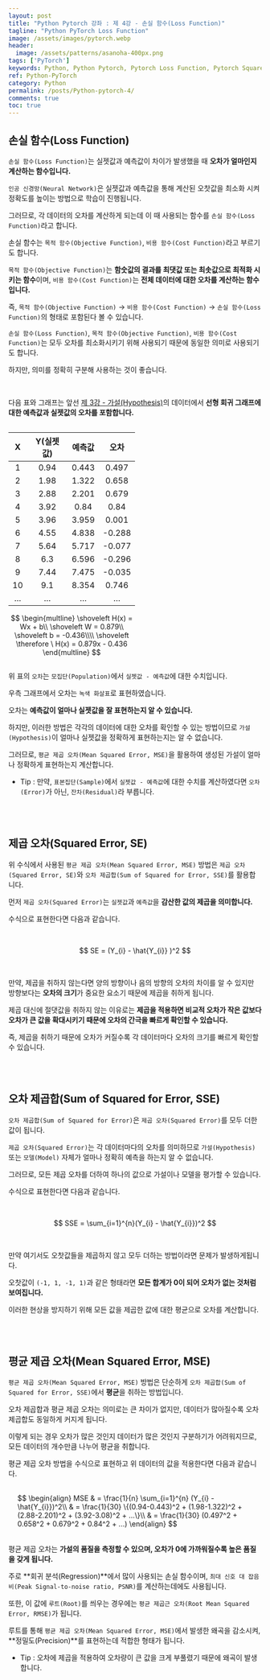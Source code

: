```yaml
---
layout: post
title: "Python Pytorch 강좌 : 제 4강 - 손실 함수(Loss Function)"
tagline: "Python PyTorch Loss Function"
image: /assets/images/pytorch.webp
header:
  image: /assets/patterns/asanoha-400px.png
tags: ['PyTorch']
keywords: Python, Python Pytorch, Pytorch Loss Function, Pytorch Squared Error, Pytorch Sum of Squared for Error, Pytorch Mean Squared Error
ref: Python-PyTorch
category: Python
permalink: /posts/Python-pytorch-4/
comments: true
toc: true
---
```


## 손실 함수(Loss Function)

`손실 함수(Loss Function)`는 실젯값과 예측값이 차이가 발생했을 때 **오차가 얼마인지 계산하는 함수입니다.**

`인공 신경망(Neural Network)`은 실젯값과 예측값을 통해 계산된 오찻값을 최소화 시켜 정확도를 높이는 방법으로 학습이 진행됩니다.

그러므로, 각 데이터의 오차를 계산하게 되는데 이 때 사용되는 함수를 `손실 함수(Loss Function)`라고 합니다.

손실 함수는 `목적 함수(Objective Function)`, `비용 함수(Cost Function)`라고 부르기도 합니다.

`목적 함수(Objective Function)`는 **함숫값의 결과를 최댓값 또는 최솟값으로 최적화 시키는 함수**이며, `비용 함수(Cost Function)`는 **전체 데이터에 대한 오차를 계산하는 함수입니다.**

즉, `목적 함수(Objective Function)` → `비용 함수(Cost Function)` → `손실 함수(Loss Function)`의 형태로 포함된다 볼 수 있습니다.

`손실 함수(Loss Function)`, `목적 함수(Objective Function)`, `비용 함수(Cost Function)`는 모두 오차를 최소화시키기 위해 사용되기 때문에 동일한 의미로 사용되기도 합니다.

하지만, 의미를 정확히 구분해 사용하는 것이 좋습니다.

<br>

다음 표와 그래프는 앞선 [제 3강 - 가설(Hypothesis)][3강]의 데이터에서 **선형 회귀 그래프에 대한 예측값과 실젯값의 오차를 포함합니다.**

<div style="display: flex;">
<div style="width: 50%;">
<table>
  <thead>
    <tr>
      <th style="text-align: center">X</th>
      <th style="text-align: center">Y(실젯값)</th>
      <th style="text-align: center">예측값</th>
      <th style="text-align: center">오차</th>
    </tr>
  </thead>
  <tbody>
    <tr>
      <td style="text-align: center">1</td>
      <td style="text-align: center">0.94</td>
      <td style="text-align: center">0.443</td>
      <td style="text-align: center">0.497</td>
    </tr>
    <tr>
      <td style="text-align: center">2</td>
      <td style="text-align: center">1.98</td>
      <td style="text-align: center">1.322</td>
      <td style="text-align: center">0.658</td>
    </tr>
    <tr>
      <td style="text-align: center">3</td>
      <td style="text-align: center">2.88</td>
      <td style="text-align: center">2.201</td>
      <td style="text-align: center">0.679</td>
    </tr>
    <tr>
      <td style="text-align: center">4</td>
      <td style="text-align: center">3.92</td>
      <td style="text-align: center">0.84</td>
      <td style="text-align: center">0.84</td>
    </tr>
    <tr>
      <td style="text-align: center">5</td>
      <td style="text-align: center">3.96</td>
      <td style="text-align: center">3.959</td>
      <td style="text-align: center">0.001</td>
    </tr>
    <tr>
      <td style="text-align: center">6</td>
      <td style="text-align: center">4.55</td>
      <td style="text-align: center">4.838</td>
      <td style="text-align: center">-0.288</td>
    </tr>
    <tr>
      <td style="text-align: center">7</td>
      <td style="text-align: center">5.64</td>
      <td style="text-align: center">5.717</td>
      <td style="text-align: center">-0.077</td>
    </tr>
    <tr>
      <td style="text-align: center">8</td>
      <td style="text-align: center">6.3</td>
      <td style="text-align: center">6.596</td>
      <td style="text-align: center">-0.296</td>
    </tr>
    <tr>
      <td style="text-align: center">9</td>
      <td style="text-align: center">7.44</td>
      <td style="text-align: center">7.475</td>
      <td style="text-align: center">-0.035</td>
    </tr>
    <tr>
      <td style="text-align: center">10</td>
      <td style="text-align: center">9.1</td>
      <td style="text-align: center">8.354</td>
      <td style="text-align: center">0.746</td>
    </tr>
    <tr>
      <td style="text-align: center">…</td>
      <td style="text-align: center">…</td>
      <td style="text-align: center">…</td>
      <td style="text-align: center">…</td>
    </tr>
  </tbody>
</table>

$$
\begin{multline}
\shoveleft H(x) = Wx + b\\
\shoveleft W = 0.879\\
\shoveleft b = -0.436\\\\
\shoveleft \therefore \ H(x) = 0.879x - 0.436
\end{multline}
$$

</div>
<div>
<img data-src="{{ site.images }}/assets/posts/Python/PyTorch/lecture-4/1.webp" class="lazyload" width="100%" height="100%"/>
</div>
</div>

위 표의 `오차`는 `모집단(Population)`에서 `실젯값 - 예측값`에 대한 수치입니다.

우측 그래프에서 오차는 `녹색 화살표`로 표현하였습니다.

오차는 **예측값이 얼마나 실젯값을 잘 표현하는지 알 수 있습니다.**

하지만, 이러한 방법은 각각의 데이터에 대한 오차를 확인할 수 있는 방법이므로 `가설(Hypothesis)`이 얼마나 실젯값을 정확하게 표현하는지는 알 수 없습니다.

그러므로, `평균 제곱 오차(Mean Squared Error, MSE)`을 활용하여 생성된 가설이 얼마나 정확하게 표현하는지 계산합니다.

- Tip : 만약, `표본집단(Sample)`에서 `실젯값 - 예측값`에 대한 수치를 계산하였다면 `오차(Error)`가 아닌, `잔차(Residual)`라 부릅니다.

<br>
<br>

## 제곱 오차(Squared Error, SE)

위 수식에서 사용된 `평균 제곱 오차(Mean Squared Error, MSE)` 방법은 `제곱 오차(Squared Error, SE)`와 `오차 제곱합(Sum of Squared for Error, SSE)`를 활용합니다.

먼저 `제곱 오차(Squared Error)`는 `실젯값`과 `예측값`을 **감산한 값의 제곱을 의미합니다.**

수식으로 표현한다면 다음과 같습니다.

<br>

$$ SE = (Y_{i} - \hat{Y_{i}} )^2 $$

<br>

만약, 제곱을 취하지 않는다면 양의 방향이나 음의 방향의 오차의 차이를 알 수 있지만 방향보다는 **오차의 크기**가 중요한 요소기 때문에 제곱을 취하게 됩니다.

제곱 대신에 절댓값을 취하지 않는 이유로는 **제곱을 적용하면 비교적 오차가 작은 값보다 오차가 큰 값을 확대시키기 때문에 오차의 간극을 빠르게 확인할 수 있습니다.**

즉, 제곱을 취하기 때문에 오차가 커질수록 각 데이터마다 오차의 크기를 빠르게 확인할 수 있습니다.

<br>
<br>

## 오차 제곱합(Sum of Squared for Error, SSE)

`오차 제곱합(Sum of Squared for Error)`은 `제곱 오차(Squared Error)`를 모두 더한 값이 됩니다.

`제곱 오차(Squared Error)`는 각 데이터마다의 오차를 의미하므로 `가설(Hypothesis)` 또는 `모델(Model)` 자체가 얼마나 정확히 예측을 하는지 알 수 없습니다.

그러므로, 모든 제곱 오차를 더하여 하나의 값으로 가설이나 모델을 평가할 수 있습니다.

수식으로 표현한다면 다음과 같습니다.

<br>

$$ SSE = \sum_{i=1}^{n}(Y_{i} - \hat{Y_{i}})^2 $$

<br>

만약 여기서도 오찻값들을 제곱하지 않고 모두 더하는 방법이라면 문제가 발생하게됩니다.

오찻값이 `(-1, 1, -1, 1)`과 같은 형태라면 **모든 합계가 0이 되어 오차가 없는 것처럼 보여집니다.**

이러한 현상을 방지하기 위해 모든 값을 제곱한 값에 대한 평균으로 오차를 계산합니다.

<br>
<br>

## 평균 제곱 오차(Mean Squared Error, MSE)

`평균 제곱 오차(Mean Squared Error, MSE)` 방법은 단순하게 `오차 제곱합(Sum of Squared for Error, SSE)`에서 **평균**을 취하는 방법입니다.

오차 제곱합과 평균 제곱 오차는 의미로는 큰 차이가 없지만, 데이터가 많아질수록 오차 제곱합도 동일하게 커지게 됩니다.

이렇게 되는 경우 오차가 많은 것인지 데이터가 많은 것인지 구분하기가 어려워지므로, 모든 데이터의 개수만큼 나누어 평균을 취합니다.

평균 제곱 오차 방법을 수식으로 표현하고 위 데이터의 값을 적용한다면 다음과 같습니다.

<br>

<div style="display: flex;margin-left: 18px;">
$$
\begin{align} 
MSE & = \frac{1}{n} \sum_{i=1}^{n} (Y_{i} - \hat{Y_{i}})^2\\
& = \frac{1}{30} \{(0.94-0.443)^2 + (1.98-1.322)^2 + (2.88-2.201)^2 + (3.92-3.08)^2 + ...\}\\
& = \frac{1}{30} (0.497^2 + 0.658^2 + 0.679^2 + 0.84^2 + ...)
\end{align}
$$
</div>

<br>

평균 제곱 오차는 **가설의 품질을 측정할 수 있으며, 오차가 0에 가까워질수록 높은 품질을 갖게 됩니다.**

주로 **회귀 분석(Regression)**에서 많이 사용되는 손실 함수이며, `최대 신호 대 잡음비(Peak Signal-to-noise ratio, PSNR)`를 계산하는데에도 사용됩니다.

또한, 이 값에 `루트(Root)`를 씌우는 경우에는 `평균 제곱근 오차(Root Mean Squared Error, RMSE)`가 됩니다.

루트를 통해 `평균 제곱 오차(Mean Squared Error, MSE)`에서 발생한 왜곡을 감소시켜, **정밀도(Precision)**를 표현하는데 적합한 형태가 됩니다.

- Tip : 오차에 제곱을 적용하여 오차량이 큰 값을 크게 부풀렸기 때문에 왜곡이 발생합니다. 


[3강]: https://076923.github.io/posts/Python-pytorch-3/
